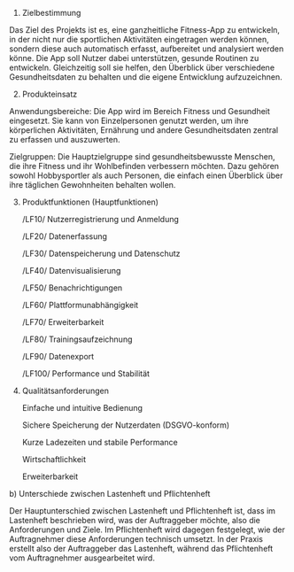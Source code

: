 1. Zielbestimmung 

Das Ziel des Projekts ist es, eine ganzheitliche Fitness-App zu entwickeln, in der nicht nur die sportlichen Aktivitäten eingetragen werden können, sondern diese auch automatisch erfasst, aufbereitet und analysiert werden könne. 
Die App soll Nutzer dabei unterstützen, gesunde Routinen zu entwickeln. 
Gleichzeitig soll sie helfen, den Überblick über verschiedene Gesundheitsdaten zu behalten und die eigene Entwicklung aufzuzeichnen. 

 

2. Produkteinsatz 

Anwendungsbereiche: 
Die App wird im Bereich Fitness und Gesundheit eingesetzt. Sie kann von Einzelpersonen genutzt werden, um ihre körperlichen Aktivitäten, Ernährung und andere Gesundheitsdaten zentral zu erfassen und auszuwerten. 

Zielgruppen: 
Die Hauptzielgruppe sind gesundheitsbewusste Menschen, die ihre Fitness und ihr Wohlbefinden verbessern möchten. Dazu gehören sowohl Hobbysportler als auch Personen, die einfach einen Überblick über ihre täglichen Gewohnheiten behalten wollen. 

 

3. Produktfunktionen (Hauptfunktionen) 

    /LF10/ Nutzerregistrierung und Anmeldung 

    /LF20/ Datenerfassung 

    /LF30/ Datenspeicherung und Datenschutz 

    /LF40/ Datenvisualisierung 

    /LF50/ Benachrichtigungen 

    /LF60/ Plattformunabhängigkeit 

    /LF70/ Erweiterbarkeit 

    /LF80/ Trainingsaufzeichnung 

    /LF90/ Datenexport 

    /LF100/ Performance und Stabilität 

 

4. Qualitätsanforderungen 

    Einfache und intuitive Bedienung 

    Sichere Speicherung der Nutzerdaten (DSGVO-konform) 

    Kurze Ladezeiten und stabile Performance 

    Wirtschaftlichkeit 

    Erweiterbarkeit 

 

b) Unterschiede zwischen Lastenheft und Pflichtenheft 

Der Hauptunterschied zwischen Lastenheft und Pflichtenheft ist, dass im Lastenheft beschrieben wird, was der Auftraggeber möchte, also die Anforderungen und Ziele. 
Im Pflichtenheft wird dagegen festgelegt, wie der Auftragnehmer diese Anforderungen technisch umsetzt. 
In der Praxis erstellt also der Auftraggeber das Lastenheft, während das Pflichtenheft vom Auftragnehmer ausgearbeitet wird. 

 